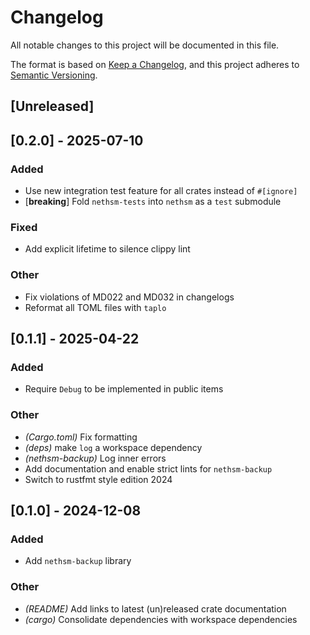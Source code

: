 # Changelog

All notable changes to this project will be documented in this file.

The format is based on [Keep a Changelog](https://keepachangelog.com/en/1.0.0/),
and this project adheres to [Semantic Versioning](https://semver.org/spec/v2.0.0.html).

## [Unreleased]

## [0.2.0] - 2025-07-10

### Added

- Use new integration test feature for all crates instead of `#[ignore]`
- [**breaking**] Fold `nethsm-tests` into `nethsm` as a `test` submodule

### Fixed

- Add explicit lifetime to silence clippy lint

### Other

- Fix violations of MD022 and MD032 in changelogs
- Reformat all TOML files with `taplo`

## [0.1.1] - 2025-04-22

### Added

- Require `Debug` to be implemented in public items

### Other

- *(Cargo.toml)* Fix formatting
- *(deps)* make `log` a workspace dependency
- *(nethsm-backup)* Log inner errors
- Add documentation and enable strict lints for `nethsm-backup`
- Switch to rustfmt style edition 2024

## [0.1.0] - 2024-12-08

### Added

- Add `nethsm-backup` library

### Other

- *(README)* Add links to latest (un)released crate documentation
- *(cargo)* Consolidate dependencies with workspace dependencies
